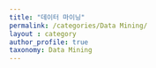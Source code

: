 ```yaml
---
title: "데이터 마이닝"
permalink: /categories/Data Mining/
layout : category
author_profile: true
taxonomy: Data Mining
---
```



